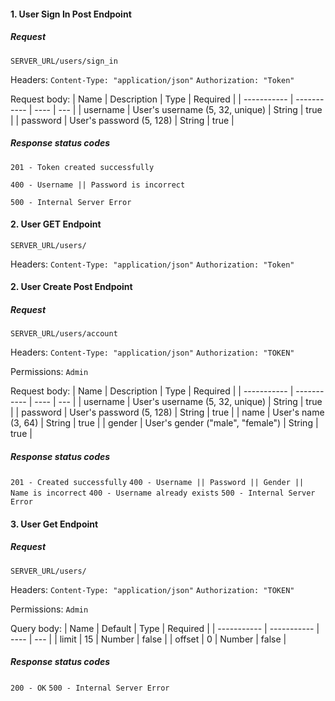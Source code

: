 #### 1. User Sign In Post Endpoint

##### Request

`SERVER_URL/users/sign_in`

Headers:
`Content-Type: "application/json"`
`Authorization: "Token"`

Request body:
| Name | Description | Type | Required |
| ----------- | ----------- | ---- | --- |
| username | User's username (5, 32, unique) | String | true |
| password | User's password (5, 128) | String | true |

##### Response status codes

`201 - Token created successfully`

`400 - Username || Password is incorrect`

`500 - Internal Server Error`

#### 2. User GET Endpoint

`SERVER_URL/users/`

Headers:
`Content-Type: "application/json"`
`Authorization: "Token"`

#### 2. User Create Post Endpoint

##### Request

`SERVER_URL/users/account`

Headers:
`Content-Type: "application/json"`
`Authorization: "TOKEN"`

Permissions:
`Admin`

Request body:
| Name | Description | Type | Required |
| ----------- | ----------- | ---- | --- |
| username | User's username (5, 32, unique) | String | true |
| password | User's password (5, 128) | String | true |
| name | User's name (3, 64) | String | true |
| gender | User's gender ("male", "female") | String | true |

##### Response status codes

`201 - Created successfully`
`400 - Username || Password || Gender || Name is incorrect`
`400 - Username already exists`
`500 - Internal Server Error`

#### 3. User Get Endpoint

##### Request

`SERVER_URL/users/`

Headers:
`Content-Type: "application/json"`
`Authorization: "TOKEN"`

Permissions:
`Admin`

Query body:
| Name | Default | Type | Required |
| ----------- | ----------- | ---- | --- |
| limit | 15 | Number | false |
| offset | 0 | Number | false |

##### Response status codes

`200 - OK`
`500 - Internal Server Error`
